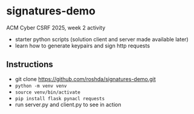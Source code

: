 # signatures-demo

ACM Cyber CSRF 2025, week 2 activity

* starter python scripts (solution client and server made available later)
* learn how to generate keypairs and sign http requests

## Instructions

* git clone https://github.com/roshda/signatures-demo.git
* `python -m venv venv`
* `source venv/bin/activate`
* `pip install flask pynacl requests`
* run server.py and client.py to see in action 

